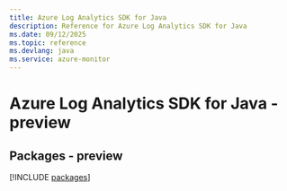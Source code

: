 ```yaml
---
title: Azure Log Analytics SDK for Java
description: Reference for Azure Log Analytics SDK for Java
ms.date: 09/12/2025
ms.topic: reference
ms.devlang: java
ms.service: azure-monitor
---
```

# Azure Log Analytics SDK for Java - preview
## Packages - preview
[!INCLUDE [packages](log-analytics-index.md)]